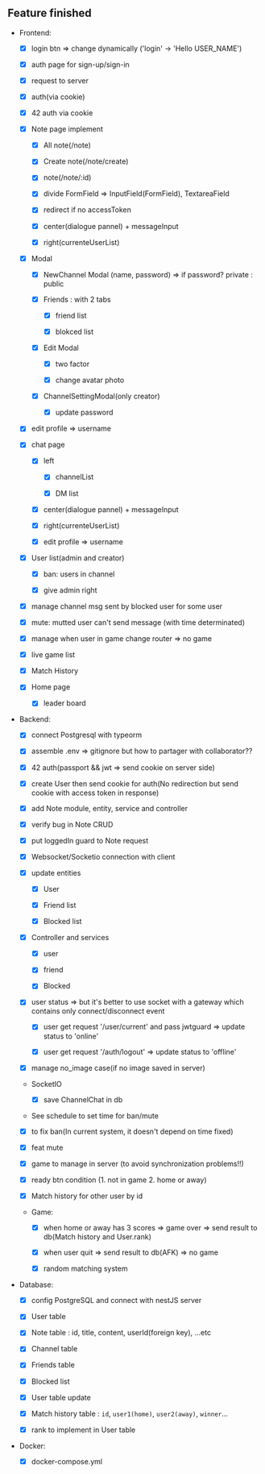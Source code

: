 ## Feature finished

- Frontend:

  - [x] login btn => change dynamically ('login' -> 'Hello USER_NAME')

  - [x] auth page for sign-up/sign-in

  - [x] request to server

  - [x] auth(via cookie)

  - [x] 42 auth via cookie

  - [x] Note page implement

    - [x] All note(/note)

    - [x] Create note(/note/create)

    - [x] note(/note/:id)

    - [x] divide FormField => InputField(FormField), TextareaField

    - [x] redirect if no accessToken

    - [x] center(dialogue pannel) + messageInput

    - [x] right(currenteUserList)

  - [x] Modal

    - [x] NewChannel Modal (name, password) => if password? private : public

    - [x] Friends : with 2 tabs

      - [x] friend list

      - [x] blokced list

    - [x] Edit Modal

      - [x] two factor

      - [x] change avatar photo

    - [x] ChannelSettingModal(only creator)

      - [x] update password

  - [x] edit profile => username

  - [x] chat page

    - [x] left

      - [x] channelList

      - [x] DM list

    - [x] center(dialogue pannel) + messageInput

    - [x] right(currenteUserList)

    - [x] edit profile => username

  - [x] User list(admin and creator)

    - [x] ban: users in channel

    - [x] give admin right

  - [x] manage channel msg sent by blocked user for some user

  - [x] mute: mutted user can't send message (with time determinated)

  - [x] manage when user in game change router => no game

  - [x] live game list

  - [x] Match History

  - [x] Home page

    - [x] leader board

- Backend:

  - [x] connect Postgresql with typeorm

  - [x] assemble .env => gitignore but how to partager with collaborator??

  - [x] 42 auth(passport && jwt => send cookie on server side)

  - [x] create User then send cookie for auth(No redirection but send cookie with access token in response)

  - [x] add Note module, entity, service and controller

  - [x] verify bug in Note CRUD

  - [x] put loggedIn guard to Note request

  - [x] Websocket/Socketio connection with client

  - [x] update entities

    - [x] User

    - [x] Friend list

    - [x] Blocked list

  - [x] Controller and services

    - [x] user

    - [x] friend

    - [x] Blocked

  - [x] user status => but it's better to use socket with a gateway which contains only connect/disconnect event

    - [x] user get request '/user/current' and pass jwtguard => update status to 'online'

    - [x] user get request '/auth/logout' => update status to 'offline'

  - [x] manage no_image case(if no image saved in server)

  - SocketIO

    - [x] save ChannelChat in db

  - See schedule to set time for ban/mute

  - [x] to fix ban(In current system, it doesn't depend on time fixed)

  - [x] feat mute

  - [x] game to manage in server (to avoid synchronization problems!!)

  - [x] ready btn condition (1. not in game 2. home or away)

  - [x] Match history for other user by id

  - Game:

    - [x] when home or away has 3 scores => game over => send result to db(Match history and User.rank)

    - [x] when user quit => send result to db(AFK) => no game

    - [x] random matching system

- Database:

  - [x] config PostgreSQL and connect with nestJS server

  - [x] User table

  - [x] Note table : id, title, content, userId(foreign key), ...etc

  - [x] Channel table

  - [x] Friends table

  - [x] Blocked list

  - [x] User table update

  - [x] Match history table : `id`, `user1(home)`, `user2(away)`, `winner`...

  - [x] rank to implement in User table

- Docker:

  - [x] docker-compose.yml
